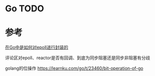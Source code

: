 # Go TODO

# 参考
[在Go中是如何对epoll进行封装的](https://zhuanlan.zhihu.com/p/484458312)

评论区对epoll、reactor是否有回调、到底为同步阻塞还是同步非阻塞有分歧

golang的位操作 https://learnku.com/go/t/23460/bit-operation-of-go
